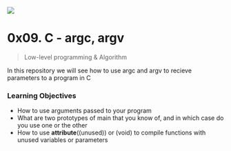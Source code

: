 ![](https://cdnp1.stackassets.com/dbd8b662370e2dd5283d3f352802c43c79b15f8d/store/opt/596/298/abf733ad50de70c3ad93f8b34f894876f93318a2aff76ccc7504ecce0fc1/product_16032_product_shot_wide_image.jpg)
# 0x09. C - argc, argv
> Low-level programming & Algorithm

In this repository we will see how to use argc and argv to recieve parameters to a program in C
### Learning Objectives
-   How to use arguments passed to your program
-   What are two prototypes of main that you know of, and in which case do you use one or the other
-   How to use __attribute__((unused)) or (void) to compile functions with unused variables or parameters
